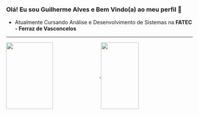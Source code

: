 ### Olá! Eu sou Guilherme Alves e Bem Vindo(a) ao meu perfil 👋

- Atualmente Cursando Análise e Desenvolvimento de Sistemas na **FATEC - Ferraz de Vasconcelos**

<hr>
 <div>
   <a href="https://github.com/CampsGui">
   <img height="180em" width="50%" align="center" src="https://github-readme-stats.vercel.app/api?username=CampsGui&show_icons=true&theme=dracula&include_all_commits=true&count_private=true"/>
   <img height="180em" align="center" width="45%" src="https://github-readme-stats.vercel.app/api/top-langs/?username=CampsGui&layout=compact&theme=dracula"/>
</div>
<br>

